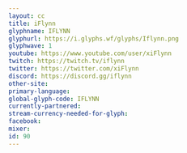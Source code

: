 ```yaml
---
layout: cc
title: iFlynn
glyphname: IFLYNN
glyphurl: https://i.glyphs.wf/glyphs/Iflynn.png
glyphwave: 1
youtube: https://www.youtube.com/user/xiFlynn
twitch: https://twitch.tv/iflynn
twitter: https://twitter.com/xiFlynn
discord: https://discord.gg/iflynn
other-site: 
primary-language: 
global-glyph-code: IFLYNN
currently-partnered: 
stream-currency-needed-for-glyph: 
facebook: 
mixer: 
id: 90
---
```


